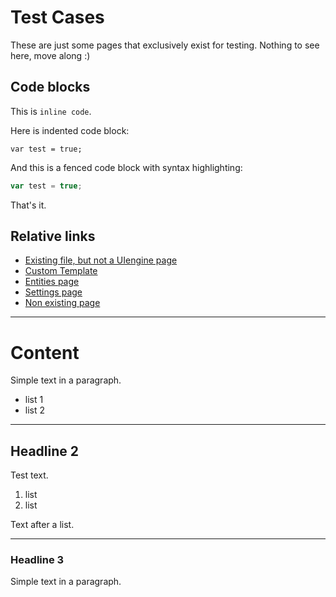 # Test Cases

These are just some pages that exclusively exist for testing.
Nothing to see here, move along :)

## Code blocks

This is `inline code`.

Here is indented code block:

    var test = true;

And this is a fenced code block with syntax highlighting:

```js
var test = true;
```

That's it.

## Relative links

- [Existing file, but not a UIengine page](/_pages/testcases/custom-template.html)
- [Custom Template](/testcases/custom-template/)
- [Entities page](/_entities/)
- [Settings page](/_settings/)
- [Non existing page](/doesnotexist/)

---

# Content

Simple text in a paragraph.

- list 1
- list 2

---

## Headline 2

Test text.

1. list
2. list

Text after a list.

---

### Headline 3

Simple text in a paragraph.
